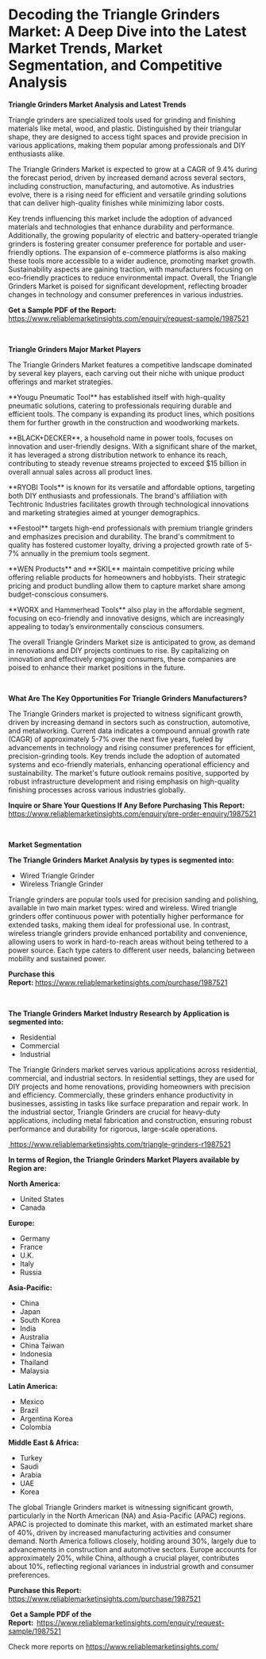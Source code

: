 <p><h1>Decoding the Triangle Grinders Market: A Deep Dive into the Latest Market Trends, Market Segmentation, and Competitive Analysis</h1></p><p><strong>Triangle Grinders Market Analysis and Latest Trends</strong></p>
<p><p>Triangle grinders are specialized tools used for grinding and finishing materials like metal, wood, and plastic. Distinguished by their triangular shape, they are designed to access tight spaces and provide precision in various applications, making them popular among professionals and DIY enthusiasts alike.</p><p>The Triangle Grinders Market is expected to grow at a CAGR of 9.4% during the forecast period, driven by increased demand across several sectors, including construction, manufacturing, and automotive. As industries evolve, there is a rising need for efficient and versatile grinding solutions that can deliver high-quality finishes while minimizing labor costs.</p><p>Key trends influencing this market include the adoption of advanced materials and technologies that enhance durability and performance. Additionally, the growing popularity of electric and battery-operated triangle grinders is fostering greater consumer preference for portable and user-friendly options. The expansion of e-commerce platforms is also making these tools more accessible to a wider audience, promoting market growth. Sustainability aspects are gaining traction, with manufacturers focusing on eco-friendly practices to reduce environmental impact. Overall, the Triangle Grinders Market is poised for significant development, reflecting broader changes in technology and consumer preferences in various industries.</p></p>
<p><strong>Get a Sample PDF of the Report:&nbsp;</strong> <a href="https://www.reliablemarketinsights.com/enquiry/request-sample/1987521?utm_campaign=2564&utm_medium=2&utm_source=Github&utm_content=ia&utm_term=02032025&utm_id=triangle-grinders">https://www.reliablemarketinsights.com/enquiry/request-sample/1987521</a></p>
<p>&nbsp;</p>
<p><strong>Triangle Grinders Major Market Players</strong></p>
<p><p>The Triangle Grinders Market features a competitive landscape dominated by several key players, each carving out their niche with unique product offerings and market strategies. </p><p>**Yougu Pneumatic Tool** has established itself with high-quality pneumatic solutions, catering to professionals requiring durable and efficient tools. The company is expanding its product lines, which positions them for further growth in the construction and woodworking markets.</p><p>**BLACK+DECKER**, a household name in power tools, focuses on innovation and user-friendly designs. With a significant share of the market, it has leveraged a strong distribution network to enhance its reach, contributing to steady revenue streams projected to exceed $15 billion in overall annual sales across all product lines.</p><p>**RYOBI Tools** is known for its versatile and affordable options, targeting both DIY enthusiasts and professionals. The brand's affiliation with Techtronic Industries facilitates growth through technological innovations and marketing strategies aimed at younger demographics.</p><p>**Festool** targets high-end professionals with premium triangle grinders and emphasizes precision and durability. The brand's commitment to quality has fostered customer loyalty, driving a projected growth rate of 5-7% annually in the premium tools segment.</p><p>**WEN Products** and **SKIL** maintain competitive pricing while offering reliable products for homeowners and hobbyists. Their strategic pricing and product bundling allow them to capture market share among budget-conscious consumers.</p><p>**WORX and Hammerhead Tools** also play in the affordable segment, focusing on eco-friendly and innovative designs, which are increasingly appealing to today’s environmentally conscious consumers.</p><p>The overall Triangle Grinders Market size is anticipated to grow, as demand in renovations and DIY projects continues to rise. By capitalizing on innovation and effectively engaging consumers, these companies are poised to enhance their market positions in the future.</p></p>
<p>&nbsp;</p>
<p><strong>What Are The Key Opportunities For Triangle Grinders Manufacturers?</strong></p>
<p><p>The Triangle Grinders market is projected to witness significant growth, driven by increasing demand in sectors such as construction, automotive, and metalworking. Current data indicates a compound annual growth rate (CAGR) of approximately 5-7% over the next five years, fueled by advancements in technology and rising consumer preferences for efficient, precision-grinding tools. Key trends include the adoption of automated systems and eco-friendly materials, enhancing operational efficiency and sustainability. The market's future outlook remains positive, supported by robust infrastructure development and rising emphasis on high-quality finishing processes across various industries globally.</p></p>
<p><strong>Inquire or Share Your Questions If Any Before Purchasing This Report:</strong> <a href="https://www.reliablemarketinsights.com/enquiry/pre-order-enquiry/1987521?utm_campaign=2564&utm_medium=2&utm_source=Github&utm_content=ia&utm_term=02032025&utm_id=triangle-grinders">https://www.reliablemarketinsights.com/enquiry/pre-order-enquiry/1987521</a></p>
<p>&nbsp;</p>
<p><strong>Market Segmentation</strong></p>
<p><strong>The Triangle Grinders Market Analysis by types is segmented into:</strong></p>
<p><ul><li>Wired Triangle Grinder</li><li>Wireless Triangle Grinder</li></ul></p>
<p><p>Triangle grinders are popular tools used for precision sanding and polishing, available in two main market types: wired and wireless. Wired triangle grinders offer continuous power with potentially higher performance for extended tasks, making them ideal for professional use. In contrast, wireless triangle grinders provide enhanced portability and convenience, allowing users to work in hard-to-reach areas without being tethered to a power source. Each type caters to different user needs, balancing between mobility and sustained power.</p></p>
<p><strong>Purchase this Report:&nbsp;</strong><a href="https://www.reliablemarketinsights.com/purchase/1987521?utm_campaign=2564&utm_medium=2&utm_source=Github&utm_content=ia&utm_term=02032025&utm_id=triangle-grinders">https://www.reliablemarketinsights.com/purchase/1987521</a></p>
<p>&nbsp;</p>
<p><strong>The Triangle Grinders Market Industry Research by Application is segmented into:</strong></p>
<p><ul><li>Residential</li><li>Commercial</li><li>Industrial</li></ul></p>
<p><p>The Triangle Grinders market serves various applications across residential, commercial, and industrial sectors. In residential settings, they are used for DIY projects and home renovations, providing homeowners with precision and efficiency. Commercially, these grinders enhance productivity in businesses, assisting in tasks like surface preparation and repair work. In the industrial sector, Triangle Grinders are crucial for heavy-duty applications, including metal fabrication and construction, ensuring robust performance and durability for rigorous, large-scale operations.</p></p>
<p><a href="https://www.reliablemarketinsights.com/triangle-grinders-r1987521?utm_campaign=2564&utm_medium=2&utm_source=Github&utm_content=ia&utm_term=02032025&utm_id=triangle-grinders">&nbsp;https://www.reliablemarketinsights.com/triangle-grinders-r1987521</a></p>
<p><strong>In terms of Region, the Triangle Grinders Market Players available by Region are:</strong></p>
<p>
    <p> <strong> North America: </strong>
        <ul>
            <li>United States</li>
            <li>Canada</li>
        </ul>
        </p> 
    <p> <strong> Europe: </strong>
        <ul>
            <li>Germany</li>
            <li>France</li>
            <li>U.K.</li>
            <li>Italy</li>
            <li>Russia</li>
        </ul>
        </p> 
    <p> <strong> Asia-Pacific: </strong>
        <ul>
            <li>China</li>
            <li>Japan</li>
            <li>South Korea</li>
            <li>India</li>
            <li>Australia</li>
            <li>China Taiwan</li>
            <li>Indonesia</li>
            <li>Thailand</li>
            <li>Malaysia</li>
        </ul>
        </p> 
    <p> <strong> Latin America: </strong>
        <ul>
            <li>Mexico</li>
            <li>Brazil</li>
            <li>Argentina Korea</li>
            <li>Colombia</li>
        </ul>
        </p> 
    <p> <strong> Middle East & Africa: </strong>
        <ul>
            <li>Turkey</li>
            <li>Saudi</li>
            <li>Arabia</li>
            <li>UAE</li>
            <li>Korea</li>
        </ul>
    </p>
    </p>
<p><p>The global Triangle Grinders market is witnessing significant growth, particularly in the North American (NA) and Asia-Pacific (APAC) regions. APAC is projected to dominate this market, with an estimated market share of 40%, driven by increased manufacturing activities and consumer demand. North America follows closely, holding around 30%, largely due to advancements in construction and automotive sectors. Europe accounts for approximately 20%, while China, although a crucial player, contributes about 10%, reflecting regional variances in industrial growth and consumer preferences.</p></p>
<p><strong>Purchase this Report: </strong><a href="https://www.reliablemarketinsights.com/purchase/1987521?utm_campaign=2564&utm_medium=2&utm_source=Github&utm_content=ia&utm_term=02032025&utm_id=triangle-grinders">https://www.reliablemarketinsights.com/purchase/1987521</a></p>
<p>&nbsp;<strong>Get a Sample PDF of the Report:&nbsp;&nbsp;</strong><a href="https://www.reliablemarketinsights.com/enquiry/request-sample/1987521?utm_campaign=2564&utm_medium=2&utm_source=Github&utm_content=ia&utm_term=02032025&utm_id=triangle-grinders">https://www.reliablemarketinsights.com/enquiry/request-sample/1987521</a></p>
<p><strong></strong></p>
<p>Check more reports on <a href="https://www.reliablemarketinsights.com/?utm_campaign=2564&utm_medium=2&utm_source=Github&utm_content=ia&utm_term=02032025&utm_id=triangle-grinders">https://www.reliablemarketinsights.com/</a></p>